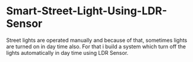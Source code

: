 # Smart-Street-Light-Using-LDR-Sensor
Street lights are operated manually and because of that, sometimes lights are turned on in day time also. For that i build a system which turn off the lights automatically in day time using LDR Sensor. 
